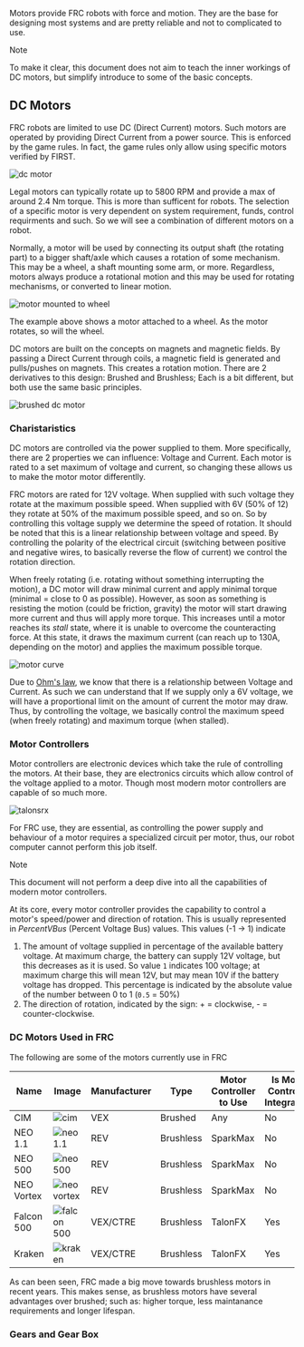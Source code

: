 Motors provide FRC robots with force and motion. They are the base for designing most systems and are pretty reliable and not to complicated to use.

> [!NOTE]
> To make it clear, this document does not aim to teach the inner workings of DC motors, but simplify introduce to some of the basic concepts.

## DC Motors

FRC robots are limited to use DC (Direct Current) motors. Such motors are operated by providing Direct Current from a power source. 
This is enforced by the game rules. In fact, the game rules only allow using specific motors verified by FIRST. 

![dc motor](https://github.com/user-attachments/assets/9bc77ae8-267a-4804-83b1-7bf11a67d91b)

Legal motors can typically rotate up to 5800 RPM and provide a max of around 2.4 Nm torque. This is more than sufficent for robots. The selection of a specific motor is very dependent on system requirement, funds, control requirments and such. So we will see a combination of different motors on a robot.

Normally, a motor will be used by connecting its output shaft (the rotating part) to a bigger shaft/axle which causes a rotation of some mechanism. This may be a wheel,
a shaft mounting some arm, or more. Regardless, motors always produce a rotational motion and this may be used for rotating mechanisms, or converted to linear motion.

![motor mounted to wheel](https://github.com/user-attachments/assets/9d2b9fee-24bf-4f38-944b-9dd8576e3335)

The example above shows a motor attached to a wheel. As the motor rotates, so will the wheel.

DC motors are built on the concepts on magnets and magnetic fields. By passing a Direct Current through coils, a magnetic field is generated and pulls/pushes on magnets. This creates a rotation motion.
There are 2 derivatives to this design: Brushed and Brushless; Each is a bit different, but both use the same basic principles.

![brushed dc motor](https://github.com/user-attachments/assets/77cd167c-b096-48d4-a659-73d477d20780)

### Charistaristics

DC motors are controlled via the power supplied to them. More specifically, there are 2 properties we can influence: Voltage and Current. Each motor is rated to a set maximum of voltage and current, so changing these allows us to make the motor motor differentlly.

FRC motors are rated for 12V voltage. When supplied with such voltage they rotate at the maximum possible speed. When supplied with 6V (50% of 12) they rotate at 50% of the maximum possible speed, and so on. So by controlling this voltage supply we determine the speed of rotation. It should be noted that this is a linear relationship between voltage and speed. By controlling the polarity of the electrical circuit (switching between positive and negative wires, to basically reverse the flow of current) we control the rotation direction. 

When freely rotating (i.e. rotating without something interrupting the motion), a DC motor will draw minimal current and apply minimal torque (minimal = close to 0 as possible). However, as soon as something is resisting the motion (could be friction, gravity) the motor will start drawing more current and thus will apply more torque. This increases until a motor reaches its _stall_ state, where it is unable to overcome the counteracting force. At this state, it draws the maximum current (can reach up to 130A, depending on the motor) and applies the maximum possible torque.

![motor curve](https://github.com/user-attachments/assets/ed32c1fd-9d00-4f2a-8e99-d41d889efa79)

Due to [Ohm's law](https://en.wikipedia.org/wiki/Ohm%27s_law), we know that there is a relationship between Voltage and Current. As such we can understand that If we supply only a 6V voltage, we will have a proportional limit on the amount of current the motor may draw. Thus, by controlling the voltage, we basically control the maximum speed (when freely rotating) and maximum torque (when stalled).

### Motor Controllers

Motor controllers are electronic devices which take the rule of controlling the motors. At their base, they are electronics circuits which allow control of the voltage applied to a motor. Though most modern motor controllers are capable of so much more.

![talonsrx](https://github.com/user-attachments/assets/88cef2dc-4e4a-4e69-b025-caf922a3314d)

For FRC use, they are essential, as controlling the power supply and behaviour of a motor requires a specialized circuit per motor, thus, our robot computer cannot perform this job itself.

> [!NOTE]
> This document will not perform a deep dive into all the capabilities of modern motor controllers.

At its core, every motor controller provides the capability to control a motor's speed/power and direction of rotation. This is usually represented in _PercentVBus_ (Percent Voltage Bus) values. This values (-1 -> 1) indicate
1. The amount of voltage supplied in percentage of the available battery voltage. At maximum charge, the battery can supply 12V voltage, but this decreases as it is used. So value `1` indicates $100%$ voltage; at maximum charge this will mean 12V, but may mean 10V if the battery voltage has dropped. This percentage is indicated by the absolute value of the number between 0 to 1 (`0.5` = 50%)
2. The direction of rotation, indicated by the sign: + = clockwise, - = counter-clockwise.

### DC Motors Used in FRC

The following are some of the motors currently use in FRC

Name | Image | Manufacturer | Type | Motor Controller to Use | Is Motor Controller Integrated?
------|------|--------------|------|----------|--------
CIM | ![cim](https://github.com/user-attachments/assets/836f685a-71db-4661-a21b-3ab4dc2597c1) | VEX | Brushed | Any | No
NEO 1.1 | ![neo 1.1](https://github.com/user-attachments/assets/7dd6e612-4f04-427c-bb1a-5b4422e5ebf7) | REV | Brushless | SparkMax | No
NEO 500 | ![neo 500](https://github.com/user-attachments/assets/c2d17baa-9d4e-437c-a19c-4e46a7ec6538) | REV | Brushless | SparkMax | No
NEO Vortex | ![neo vortex](https://github.com/user-attachments/assets/f138cced-2e52-451c-921a-40504765f5c1) | REV | Brushless | SparkMax | No
Falcon 500 | ![falcon 500](https://github.com/user-attachments/assets/358d1c18-8c02-471c-942a-9a6a5428b047) | VEX/CTRE | Brushless | TalonFX | Yes
Kraken | ![kraken](https://github.com/user-attachments/assets/489b8de1-4880-417d-9797-7876897e46e4) | VEX/CTRE | Brushless | TalonFX | Yes

As can been seen, FRC made a big move towards brushless motors in recent years. This makes sense, as brushless motors have several advantages over brushed; such as: higher torque, less maintanance requirements and longer lifespan.

### Gears and Gear Box
